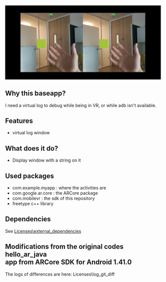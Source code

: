 ![screenshot](/screenshots/baseapp_screenshot.jpg)

## Why this baseapp?
I need a virtual log to debug while being in VR, or while adb isn't available.<br>

## Features
- virtual log window

## What does it do?
- Display window with a string on it

## Used packages
- com.example.myapp : where the activities are
- com.google.ar.core : the ARCore package
- com.mobilevr : the sdk of this repository
- freetype c++ library

## Dependencies
See [Licenses\external_dependencies](Licenses/external_licenses)

## Modifications from the original codes hello_ar_java<br>app from ARCore SDK for Android 1.41.0
The logs of differences are here:
Licenses\log_git_diff